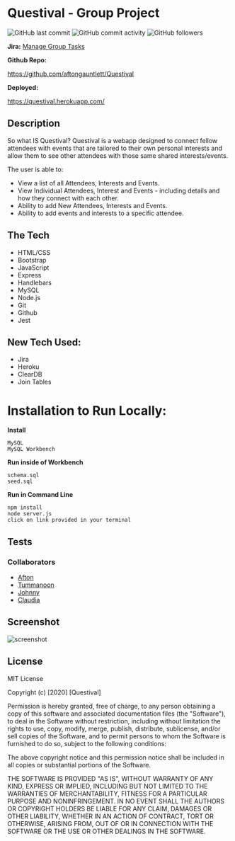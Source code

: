 # Questival - Group Project

![GitHub last commit](https://img.shields.io/github/last-commit/aftongauntlett/questival)
![GitHub commit activity](https://img.shields.io/github/commit-activity/m/aftongauntlett/questival)
![GitHub followers](https://img.shields.io/github/followers/tummanoon77?label=Follow%20Tummanoon&style=social)

**Jira:** [Manage Group Tasks](https://kmtc.atlassian.net/secure/RapidBoard.jspa?rapidView=2&projectKey=QA&selectedIssue=QA-90&atlOrigin=eyJpIjoiYzJiZDlkODk0NDY5NDJiNmE2ZGIyNDI5ZTQ1ZTY2NGMiLCJwIjoiaiJ9)

**Github Repo:**

 https://github.com/aftongauntlett/Questival

**Deployed:**

https://questival.herokuapp.com/

## Description

So what IS Questival? Questival is a webapp designed to connect fellow attendees with events that are tailored to their own personal interests and allow them to see other attendees with those same shared interests/events.

The user is able to:

* View a list of all Attendees, Interests and Events.
* View Individual Attendees, Interest and Events - including details and how they connect with each other.
* Ability to add New Attendees, Interests and Events.
* Ability to add events and interests to a specific attendee.


## The Tech
* HTML/CSS
* Bootstrap
* JavaScript
* Express
* Handlebars
* MySQL
* Node.js
* Git
* Github
* Jest

## New Tech Used:
* Jira
* Heroku
* ClearDB
* Join Tables

# Installation to Run Locally:

**Install**

```
MySQL
MySQL Workbench
``` 

**Run inside of Workbench**

```
schema.sql 
seed.sql
``` 

**Run in Command Line**

```
npm install 
node server.js
click on link provided in your terminal
``` 

## Tests
<!-- Jest info here -->

### Collaborators
* [Afton](https://github.com/aftongauntlett) 
* [Tummanoon](https://github.com/tummanoon77) 
* [Johnny](https://github.com/JuncongLiang) 
* [Claudia](https://github.com/claudialoves)

## Screenshot
![screenshot](https://i.imgur.com/MEsBOc0.jpg)




## License

MIT License

Copyright (c) [2020] [Questival]

Permission is hereby granted, free of charge, to any person obtaining a copy
of this software and associated documentation files (the "Software"), to deal
in the Software without restriction, including without limitation the rights
to use, copy, modify, merge, publish, distribute, sublicense, and/or sell
copies of the Software, and to permit persons to whom the Software is
furnished to do so, subject to the following conditions:

The above copyright notice and this permission notice shall be included in all
copies or substantial portions of the Software.

THE SOFTWARE IS PROVIDED "AS IS", WITHOUT WARRANTY OF ANY KIND, EXPRESS OR
IMPLIED, INCLUDING BUT NOT LIMITED TO THE WARRANTIES OF MERCHANTABILITY,
FITNESS FOR A PARTICULAR PURPOSE AND NONINFRINGEMENT. IN NO EVENT SHALL THE
AUTHORS OR COPYRIGHT HOLDERS BE LIABLE FOR ANY CLAIM, DAMAGES OR OTHER
LIABILITY, WHETHER IN AN ACTION OF CONTRACT, TORT OR OTHERWISE, ARISING FROM,
OUT OF OR IN CONNECTION WITH THE SOFTWARE OR THE USE OR OTHER DEALINGS IN THE
SOFTWARE.





